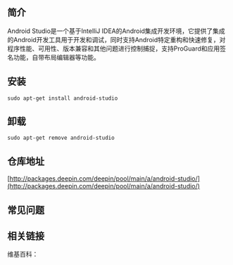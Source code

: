 ## 简介

Android Studio是一个基于IntelliJ IDEA的Android集成开发环境，它提供了集成的Android开发工具用于开发和调试，同时支持Android特定重构和快速修复，对程序性能、可用性、版本兼容和其他问题进行控制捕捉，支持ProGuard和应用签名功能，自带布局编辑器等功能。

## 安装

`sudo apt-get install android-studio`

## 卸载

`sudo apt-get remove android-studio`

## 仓库地址

[http://packages.deepin.com/deepin/pool/main/a/android-studio/](http://packages.deepin.com/deepin/pool/main/a/android-studio/)


## 常见问题


## 相关链接

维基百科：